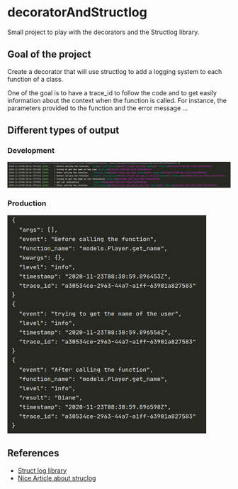 # decoratorAndStructlog

Small project to play with the decorators and the Structlog library.

## Goal of the project
Create a decorator that will use structlog to add a logging system to each function of a class.

One of the goal is to have a trace_id to follow the code and to get easily information about the context when the function is called. 
For instance, the parameters provided to the function and the error message ...

## Different types of output

### Development
![development output](https://raw.githubusercontent.com/dianedelallee/decoratorStructlog/master/resources/output_development.png "Development output")

### Production
![production output](https://raw.githubusercontent.com/dianedelallee/decoratorStructlog/master/resources/output_production.png "Production output")


## References
* [Struct log library](https://www.structlog.org/en/20.1.0/index.html)
* [Nice Article about struclog](https://atymo.me/blog/python_logging.html)
